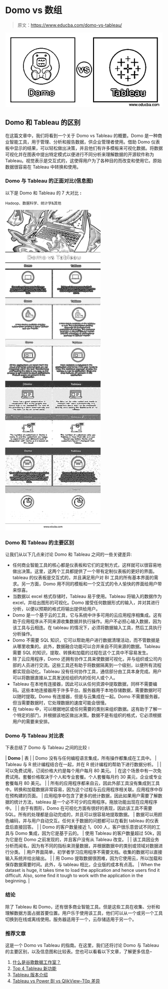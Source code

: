 # Domo vs 数组

> 原文：<https://www.educba.com/domo-vs-tableau/>

![Domo vs Tableau](img/35a5b33a56f6f83d61dfdb8d7ede6880.png)



## Domo 和 Tableau 的区别

在这篇文章中，我们将看到一个关于 Domo vs Tableau 的概要。Domo 是一种商业智能工具，用于管理、分析和报告数据，供企业管理者使用。借助 Domo 仪表板中显示的结果，可以轻松做出决策，并且他们有许多模板来可视化数据。将数据可视化并在图表中提出特定模式以便进行不同分析来理解数据的开源软件称为 Tableau。视觉表示是交互式的，这使得用户为了各种目的而改变和使用它。原始数据很容易在 Tableau 中转换和使用。

### **Domo 与 Tableau** 的正面对比(信息图)

以下是 Domo 和 Tableau 的 7 大对比 **:**

<small>Hadoop、数据科学、统计学&其他</small>

![Domo-vs-Tableau-info](img/db845e4d48f0f6761080cb3a787c88df.png)



### Domo 和 Tableau 的主要区别

让我们从以下几点来讨论 Domo 和 Tableau 之间的一些关键差异:

*   任何商业智能工具的核心都是仪表板和它们的定制方式，这样就可以很容易地做出决策。这里，这两个工具都提供了一个带有定制仪表板的更好的界面。tableau 的仪表板是交互式的，并且满足用户对 BI 工具的所有基本界面的需求。另一方面，Domo 用不同的模板和一个交互式的令人愉快的界面给用户带来惊喜。
*   当数据以 excel 格式存储时，Tableau 易于使用。Tableau 将输入的数据作为 excel，并给出图形的可视化。Domo 接受任何数据形式的输入，并对其进行分析，以便以预期的格式将输出提供给用户。
*   Domo 是一个基于云的工具，它与系统中许多可用的云应用程序相集成。这有助于应用程序从不同来源收集数据并执行操作。用户不必担心输入数据，因为该工具与云相连。在 tableau 的情况下，必须将数据输入工具，然后工具执行分析操作。
*   Domo 不需要 SQL 知识，它可以帮助用户进行数据清理活动，而不管数据是从哪里收集的。此外，数据融合功能可以合并来自不同来源的数据。Tableau 需要 SQL 的知识，提取、转换和加载的过程在这个工具中不容易发生。
*   除了云应用程序，Domo 还拥有协作工具来使数据可视化，并与组织或公司内部的人员进行交流。这些工具还有助于将数据隔离到一个级别，以便所有流程都实现自动化。Tableau 没有任何协作工具，通信部分由工具本身完成。用户可以将数据直接从工具发送给组织内的任何人或个人。
*   Tableau 在本地有连接器，因此可以从任何资源中提取数据，同样不需要编码。这些本地连接器用于许多平台。服务器用于本地存储数据，需要数据时可以随时提取。Domo 有连接器，但是与云集成在一起。Domo 不需要服务器，但当需要数据时，它处理数据的速度可能会很慢。
*   在 tableau 中，可以根据地区或任何需要的类别来组织数据。这有助于了解一个特定的部门，并根据该地区做出决策。数据不是有组织的格式，它必须根据用户的需要来安排。

### Domo 与 Tableau 对比表

下表总结了 Domo 与 Tableau 之间的比较 **:**

| **Domo** | 表 |
| Domo 没有与任何编程语言集成，所有操作都集成在工具中。 | Tableau 与 R 统计编程结合在一起，并在 R 统计编程的帮助下进行数据分析。 |
| 可以免费试用，订阅价格大约是每个用户每月 80 美元。 | 在这个场景中有一次免费试用。套餐价格取决于个人和专业套餐。个人套餐每月约 30 美元，企业或专业套餐每月 80 美元。 |
| 所有的应用程序都来自云，因此外部工具没有集成到工具中。转换和加载数据非常容易，因为这个过程与云应用程序相关联。应用程序中存在预构建的页面。 | 应用程序中包含了更多的统计数据，因此如果用户需要了解数据的统计方法，tableau 是一个必不可少的应用程序。拖放功能出现在应用程序中。 |
| 由于有图形，Domo 在可视化方面有很好的表现，因此该工具不需要 SQL。所有的处理都是自动完成的，并且可以很容易地提取数据。 | 数据可以用颜色编码，并与用户自动交互。任何关于数据的问题都可以在看到 tableau 的仪表盘后直接回答。 |
| Domo 的客户数量接近 1，000 人，客户很乐意尝试不同的工具与 Domo 集成，因为它是基于云的。 | 使用 Tableau 的客户数量超过 50k，因为它是在 Domo 之前发现的，并且客户没有从 Tableau 改变。 |
| 该工具因业务分析而闻名，因为有不同的指标来测量数据，并根据数据中的类别或领域对数据进行分类。 | 用户界面简单，初学者学习应用程序不需要文档。收集的数据可以直接输入系统并给出输出。 |
| 用 Domo 提取数据很困难，因为它使用云，所以加载和保存数据需要时间。此外，与 tableau 相比，企业版的成本有点高。 | When the dataset is huge, it takes time to load the application and hence users find it difficult. Also, some find it tough to work with the application in the beginning. |

### 结论

除了 Tableau 和 Domo，还有很多商业智能工具。但是这些工具在收集、分析和理解数据方面占据首要位置。用户乐于使用该工具，他们可以从一个或另一个工具切换到在线或离线使用。服务器适用于一个，云存储适用于另一个。

### 推荐文章

这是一个 Domo vs Tableau 的指南。在这里，我们还将讨论 Domo 与 Tableau 的主要区别，以及信息图和比较表。您也可以看看以下文章，了解更多信息–

1.  [什么是谷歌数据工作室？](https://www.educba.com/what-is-google-data-studio/)
2.  [Top 4 Tableau 新功能](https://www.educba.com/tableau-new-features/)
3.  [Tableau 版本介绍](https://www.educba.com/tableau-versions/)
4.  [Tableau vs Power BI vs QlikView–T0p 差异](https://www.educba.com/tableau-vs-power-bi-vs-qlikview/)





